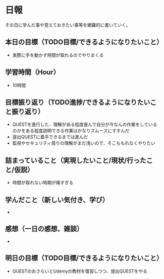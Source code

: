 # 日報
その日に学んだ事や覚えておきたい事等を網羅的に書いていく。
## 本日の目標（TODO目標/できるようになりたいこと）
- 実際に手を動かす時間が取れるのでやりまくる
## 学習時間（Hour）
- 10時間
## 目標振り返り（TODO進捗/できるようになりたいこと振り返り）
- QUESTを進行した、理解がある程度進んで自分が今なんの作業をしているのかをある程度説明できる作業はかなりスムーズにすすんだ
- 提出QUESTに着手できるまでは進んだ
- 監視やセキュリティ周りの理解がまだ浅いので、そこももれなくやりたい
## 詰まっていること（実現したいこと/現状/行ったこと/仮説）
- 時間が取れない時期が痛すぎる
## 学んだこと（新しい気付き、学び）
- 
## 感想（一日の感想、雑談）
- 
## 明日の目標（TODO目標/できるようになりたいこと）
- QUESTのおさらいとUdemyの教材を復習しつつ、提出QUESTをやる